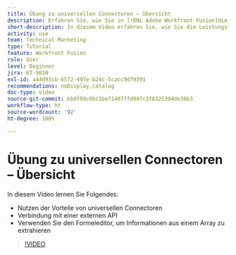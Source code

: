 ```yaml
---
title: Übung zu universellen Connectoren – Übersicht
description: Erfahren Sie, wie Sie in [!DNL Adobe Workfront Fusion]die Leistungsfähigkeit von universellen Connectoren nutzen, eine Verbindung zu einer externen API herstellen und Informationen aus einem Array extrahieren können.
short-description: In diesem Video erfahren Sie, wie Sie die Leistungsfähigkeit universeller Connectoren nutzen, eine Verbindung mit einem externen API herstellen und den Formeleditor verwenden, um Informationen aus einem Array zu extrahieren.
activity: use
team: Technical Marketing
type: Tutorial
feature: Workfront Fusion
role: User
level: Beginner
jira: KT-9010
exl-id: a44d93cb-6572-497e-b24c-5cacc9d79391
recommendations: noDisplay,catalog
doc-type: video
source-git-commit: bbdf99c6bc1be714077fd94fc3f8325394de36b3
workflow-type: ht
source-wordcount: '92'
ht-degree: 100%

---
```


# Übung zu universellen Connectoren – Übersicht

In diesem Video lernen Sie Folgendes:

* Nutzen der Vorteile von universellen Connectoren
* Verbindung mit einer externen API
* Verwenden Sie den Formeleditor, um Informationen aus einem Array zu extrahieren

>[!VIDEO](https://video.tv.adobe.com/v/335269/?quality=12&learn=on&enablevpops=1)
